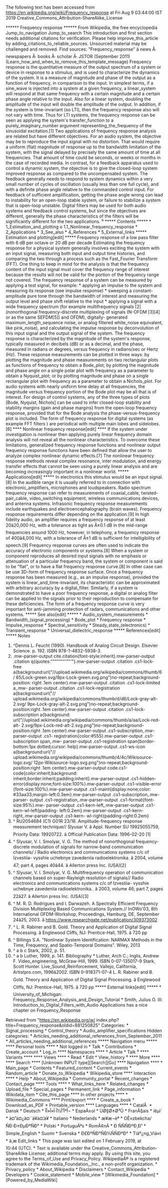 The following text has been accessed from https://en.wikipedia.org/wiki/Frequency_response at Fri Aug 9 03:44:00 IST 2019
Creative_Commons_Attribution-ShareAlike_License




















****** Frequency response ******
From Wikipedia, the free encyclopedia
Jump_to_navigation Jump_to_search
 This introduction and first section needs additional citations for verification.
 Please help improve_this_article by adding_citations_to_reliable_sources. Unsourced
 material may be challenged and removed.
 Find sources: "Frequency_response" â news Â· newspapers Â· books Â· scholar Â·
 JSTOR (September 2011)(Learn_how_and_when_to_remove_this_template_message)
Frequency response is the quantitative measure of the output spectrum of a
system or device in response to a stimulus, and is used to characterize the
dynamics of the system. It is a measure of magnitude and phase of the output as
a function of frequency, in comparison to the input. In simplest terms, if a
sine_wave is injected into a system at a given frequency, a linear_system will
respond at that same frequency with a certain magnitude and a certain phase
angle relative to the input. Also for a linear system, doubling the amplitude
of the input will double the amplitude of the output. In addition, if the
system is time-invariant (so LTI), then the frequency response also will not
vary with time. Thus for LTI systems, the frequency response can be seen as
applying the system's transfer_function to a purely_imaginary_number argument
representing_the_frequency of the sinusoidal excitation.[1]
Two applications of frequency response analysis are related but have different
objectives.
For an audio system, the objective may be to reproduce the input signal with no
distortion. That would require a uniform (flat) magnitude of response up to the
bandwidth limitation of the system, with the signal delayed by precisely the
same amount of time at all frequencies. That amount of time could be seconds,
or weeks or months in the case of recorded media.
In contrast, for a feedback apparatus used to control a dynamic system, the
objective is to give the closed-loop system improved response as compared to
the uncompensated system. The feedback generally needs to respond to system
dynamics within a very small number of cycles of oscillation (usually less than
one full cycle), and with a definite phase angle relative to the commanded
control input. For feedback of sufficient amplification, getting the phase
angle wrong can lead to instability for an open-loop stable system, or failure
to stabilize a system that is open-loop unstable.
Digital filters may be used for both audio systems and feedback control
systems, but since the objectives are different, generally the phase
characteristics of the filters will be significantly different for the two
applications.
⁰
***** Contents *****
    * 1_Estimation_and_plotting
          o 1.1_Nonlinear_frequency_response
    * 2_Applications
    * 3_See_also
    * 4_References
    * 5_External_links
***** Estimation and plotting[edit] *****
Frequency response of a low pass filter with 6 dB per octave or 20 dB per
decade
Estimating the frequency response for a physical system generally involves
exciting the system with an input signal, measuring both input and output time
histories, and comparing the two through a process such as the Fast_Fourier
Transform (FFT). One thing to keep in mind for the analysis is that the
frequency content of the input signal must cover the frequency range of
interest because the results will not be valid for the portion of the frequency
range not covered.
The frequency response of a system can be measured by applying a test signal,
for example:
    * applying an impulse to the system and measuring its response (see impulse
      response)
    * sweeping a constant-amplitude pure tone through the bandwidth of interest
      and measuring the output level and phase shift relative to the input
    * applying a signal with a wide frequency spectrum (for example
      multifrequency signals [2] (nonorthogonal frequency-discrete multiplexing
      of signals (N-OFDM [3][4] or as the same SEFDM[5]) and OFDM), digitally-
      generated maximum_length_sequence noise, or analog filtered white_noise
      equivalent, like pink_noise), and calculating the impulse response by
      deconvolution of this input signal and the output signal of the system.
The frequency response is characterized by the magnitude of the system's
response, typically measured in decibels (dB) or as a decimal, and the phase,
measured in radians or degrees, versus frequency in radians/sec or Hertz (Hz).
These response measurements can be plotted in three ways: by plotting the
magnitude and phase measurements on two rectangular plots as functions of
frequency to obtain a Bode_plot; by plotting the magnitude and phase angle on a
single polar plot with frequency as a parameter to obtain a Nyquist_plot; or by
plotting magnitude and phase on a single rectangular plot with frequency as a
parameter to obtain a Nichols_plot.
For audio systems with nearly uniform time delay at all frequencies, the
magnitude versus frequency portion of the Bode plot may be all that is of
interest. For design of control systems, any of the three types of plots [Bode,
Nyquist, Nichols] can be used to infer closed-loop stability and stability
margins (gain and phase margins) from the open-loop frequency response,
provided that for the Bode analysis the phase-versus-frequency plot is
included.
The form of frequency response for digital systems (as example FFT filters )
are periodical with multiple main lobes and sidelobes.[6]
**** Nonlinear frequency response[edit] ****
If the system under investigation is nonlinear then applying purely linear
frequency domain analysis will not reveal all the nonlinear characteristics. To
overcome these limitations, generalized frequency response functions and
nonlinear output frequency response functions have been defined that allow the
user to analyze complex nonlinear dynamic effects.[7] The nonlinear frequency
response methods reveal complex resonance, inter modulation, and energy
transfer effects that cannot be seen using a purely linear analysis and are
becoming increasingly important in a nonlinear world.
***** Applications[edit] *****
In electronics this stimulus would be an input signal.[8] In the audible range
it is usually referred to in connection with electronic_amplifiers, microphones
and loudspeakers. Radio spectrum frequency response can refer to measurements
of coaxial_cable, twisted-pair_cable, video_switching equipment, wireless
communications devices, and antenna systems. Infrasonic frequency response
measurements include earthquakes and electroencephalography (brain waves).
Frequency response requirements differ depending on the application.[9] In high
fidelity audio, an amplifier requires a frequency response of at least
20â20,000 Hz, with a tolerance as tight as Â±0.1 dB in the mid-range
frequencies around 1000 Hz, however, in telephony, a frequency response of
400â4,000 Hz, with a tolerance of Â±1 dB is sufficient for intelligibility of
speech.[9]
Frequency response curves are often used to indicate the accuracy of electronic
components or systems.[8] When a system or component reproduces all desired
input signals with no emphasis or attenuation of a particular frequency band,
the system or component is said to be "flat", or to have a flat frequency
response curve.[8] In other case can be use 3D-form of frequency response
surface.
Once a frequency response has been measured (e.g., as an impulse response),
provided the system is linear_and_time-invariant, its characteristic can be
approximated with arbitrary accuracy by a digital_filter. Similarly, if a
system is demonstrated to have a poor frequency response, a digital or analog
filter can be applied to the signals prior to their reproduction to compensate
for these deficiencies.
The form of a frequency response curve is very important for anti-jamming
protection of radars, communications and other systems.
***** See also[edit] *****
    * Audio_system_measurements
    * Bandwidth_(signal_processing)
    * Bode_plot
    * Frequency response
    * Impulse_response
    * Spectral_sensitivity
    * Steady_state_(electronics)
    * Transient_response
    * Universal_dielectric_response
***** References[edit] *****
  Notes
   1. ^Dennis L. Feucht (1990). Handbook of Analog Circuit Design. Elsevier
      Science. p. 192. ISBN 978-1-4832-5938-3.
   2. .mw-parser-output cite.citation{font-style:inherit}.mw-parser-output
      .citation q{quotes:"\"""\"""'""'"}.mw-parser-output .citation .cs1-lock-
      free a{background:url("//upload.wikimedia.org/wikipedia/commons/thumb/6/
      65/Lock-green.svg/9px-Lock-green.svg.png")no-repeat;background-position:
      right .1em center}.mw-parser-output .citation .cs1-lock-limited a,.mw-
      parser-output .citation .cs1-lock-registration a{background:url("//
      upload.wikimedia.org/wikipedia/commons/thumb/d/d6/Lock-gray-alt-2.svg/
      9px-Lock-gray-alt-2.svg.png")no-repeat;background-position:right .1em
      center}.mw-parser-output .citation .cs1-lock-subscription a{background:
      url("//upload.wikimedia.org/wikipedia/commons/thumb/a/aa/Lock-red-alt-
      2.svg/9px-Lock-red-alt-2.svg.png")no-repeat;background-position:right
      .1em center}.mw-parser-output .cs1-subscription,.mw-parser-output .cs1-
      registration{color:#555}.mw-parser-output .cs1-subscription span,.mw-
      parser-output .cs1-registration span{border-bottom:1px dotted;cursor:
      help}.mw-parser-output .cs1-ws-icon a{background:url("//
      upload.wikimedia.org/wikipedia/commons/thumb/4/4c/Wikisource-logo.svg/
      12px-Wikisource-logo.svg.png")no-repeat;background-position:right .1em
      center}.mw-parser-output code.cs1-code{color:inherit;background:
      inherit;border:inherit;padding:inherit}.mw-parser-output .cs1-hidden-
      error{display:none;font-size:100%}.mw-parser-output .cs1-visible-error
      {font-size:100%}.mw-parser-output .cs1-maint{display:none;color:
      #33aa33;margin-left:0.3em}.mw-parser-output .cs1-subscription,.mw-parser-
      output .cs1-registration,.mw-parser-output .cs1-format{font-size:95%}.mw-
      parser-output .cs1-kern-left,.mw-parser-output .cs1-kern-wl-left{padding-
      left:0.2em}.mw-parser-output .cs1-kern-right,.mw-parser-output .cs1-kern-
      wl-right{padding-right:0.2em}
   3. ^ RU2054684 (C1) G01R 23/16. Amplitude-frequency response measurement
      technique// Slyusar V. â Appl. Number SU 19925055759, Priority Data:
      19920722. â Official Publication Data: 1996-02-20 [1]
   4. ^ Slyusar, V. I. Smolyar, V. G. The method of nonorthogonal frequency-
      discrete modulation of signals for narrow-band communication channels/
      / Radio electronics and communications systems c/c of Izvestiia- vysshie
      uchebnye zavedeniia radioelektronika. â 2004, volume 47; part 4, pages
      40â44. â Allerton press Inc. (USA)[2]
   5. ^ Slyusar, V. I. Smolyar, V. G. Multifrequency operation of communication
      channels based on super-Rayleigh resolution of signals// Radio
      electronics and communications systems c/c of Izvestiia- vysshie uchebnye
      zavedeniia radioelektronika.. â 2003, volume 46; part 7, pages 22â27.
      â Allerton press Inc. (USA)[3]
   6. ^ M. R. D. Rodrigues and I. Darwazeh. A Spectrally Efficient Frequency
      Division Multiplexing Based Communications System.// InOWo'03, 8th
      International OFDM-Workshop, Proceedings, Hamburg, DE, September 24â25,
      2003. â https://www.researchgate.net/publication/309373002
   7. ^ L. R. Rabiner and B. Gold. Theory and Application of Digital Signal
      Processing. â Englewood Cliffs, NJ: Prentice-Hall, 1975. â 720 pp
   8. ^ Billings S.A. "Nonlinear System Identification: NARMAX Methods in the
      Time, Frequency, and Spatio-Temporal Domains". Wiley, 2013
   9. ^ a b c Stark, 2002, p. 51.
  10. ^ a b Luther, 1999, p. 141.
  Bibliography
    * Luther, Arch C.; Inglis, Andrew F. Video_engineering, McGraw-Hill, 1999.
ISBN 0-07-135017-9
Stark, Scott Hunter. Live_Sound_Reinforcement, Vallejo, California,
Artistpro.com, 1996â2002.
ISBN 0-918371-07-4
L. R. Rabiner and B. Gold. Theory and Application of Digital Signal Processing.
â Englewood Cliffs, NJ: Prentice-Hall, 1975. â 720 pp
***** External links[edit] *****
    * University_of_Michigan: Frequency_Response_Analysis_and_Design_Tutorial
    * Smith, Julius O. III: Introduction_to_Digital_Filters_with_Audio
      Applications has a nice chapter on Frequency_Response

Retrieved from "https://en.wikipedia.org/w/
index.php?title=Frequency_response&oldid=881250825"
Categories:
    * Signal_processing
    * Control_theory
    * Audio_amplifier_specifications
Hidden categories:
    * Articles_needing_additional_references_from_September_2011
    * All_articles_needing_additional_references
***** Navigation menu *****
**** Personal tools ****
    * Not logged in
    * Talk
    * Contributions
    * Create_account
    * Log_in
**** Namespaces ****
    * Article
    * Talk
⁰
**** Variants ****
**** Views ****
    * Read
    * Edit
    * View_history
⁰
**** More ****
**** Search ****
[Unknown INPUT type][Search][Go]
**** Navigation ****
    * Main_page
    * Contents
    * Featured_content
    * Current_events
    * Random_article
    * Donate_to_Wikipedia
    * Wikipedia_store
**** Interaction ****
    * Help
    * About_Wikipedia
    * Community_portal
    * Recent_changes
    * Contact_page
**** Tools ****
    * What_links_here
    * Related_changes
    * Upload_file
    * Special_pages
    * Permanent_link
    * Page_information
    * Wikidata_item
    * Cite_this_page
**** In other projects ****
    * Wikimedia_Commons
**** Print/export ****
    * Create_a_book
    * Download_as_PDF
    * Printable_version
**** Languages ****
    * CatalÃ 
    * Dansk
    * Deutsch
    * ÎÎ»Î»Î·Î½Î¹ÎºÎ¬
    * EspaÃ±ol
    * ÙØ§Ø±Ø³Û
    * FranÃ§ais
    * íêµ­ì´
    * à¤¹à¤¿à¤¨à¥à¤¦à¥
    * Italiano
    * Nederlands
    * æ¥æ¬èª
    * OÊ»zbekcha/ÑÐ·Ð±ÐµÐºÑÐ°
    * Polski
    * PortuguÃªs
    * RomÃ¢nÄ
    * Ð ÑÑÑÐºÐ¸Ð¹
    * Simple_English
    * Suomi
    * Svenska
    * Ð£ÐºÑÐ°ÑÐ½ÑÑÐºÐ°
    * Tiáº¿ng_Viá»t
    * ä¸­æ
Edit_links
    * This page was last edited on 1 February 2019, at 10:44 (UTC).
    * Text is available under the Creative_Commons_Attribution-ShareAlike
      License; additional terms may apply. By using this site, you agree to the
      Terms_of_Use and Privacy_Policy. WikipediaÂ® is a registered trademark of
      the Wikimedia_Foundation,_Inc., a non-profit organization.
    * Privacy_policy
    * About_Wikipedia
    * Disclaimers
    * Contact_Wikipedia
    * Developers
    * Cookie_statement
    * Mobile_view
    * [Wikimedia_Foundation]
    * [Powered_by_MediaWiki]
